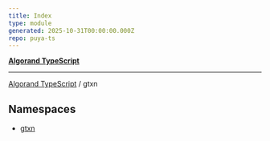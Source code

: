 ```yaml
---
title: Index
type: module
generated: 2025-10-31T00:00:00.000Z
repo: puya-ts
---
```


[**Algorand TypeScript**](docs/_md/README)

---

[Algorand TypeScript](docs/_md/modules) / gtxn

## Namespaces

- [gtxn](namespaces/gtxn/README)
